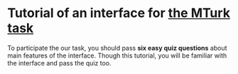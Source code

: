 # Tutorial of an interface for [the MTurk task](http://movie.unist.ac.kr)

To participate the our task, you should pass **six easy quiz questions** about main features of the interface. Though this tutorial, you will be familiar with the interface and pass the quiz too.